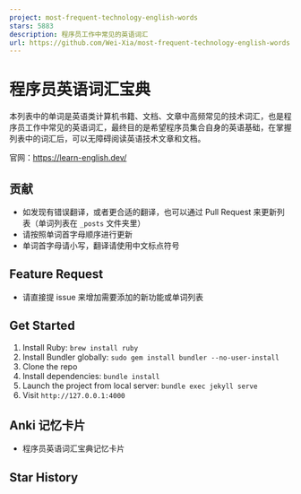 ```yaml
---
project: most-frequent-technology-english-words
stars: 5883
description: 程序员工作中常见的英语词汇
url: https://github.com/Wei-Xia/most-frequent-technology-english-words
---
```


程序员英语词汇宝典
=========

本列表中的单词是英语类计算机书籍、文档、文章中高频常见的技术词汇，也是程序员工作中常见的英语词汇，最终目的是希望程序员集合自身的英语基础，在掌握列表中的词汇后，可以无障碍阅读英语技术文章和文档。

官网：https://learn-english.dev/

贡献
--

-   如发现有错误翻译，或者更合适的翻译，也可以通过 Pull Request 来更新列表（单词列表在 `_posts` 文件夹里）
-   请按照单词首字母顺序进行更新
-   单词首字母请小写，翻译请使用中文标点符号

Feature Request
---------------

-   请直接提 issue 来增加需要添加的新功能或单词列表

Get Started
-----------

1.  Install Ruby: `brew install ruby`
2.  Install Bundler globally: `sudo gem install bundler --no-user-install`
3.  Clone the repo
4.  Install dependencies: `bundle install`
5.  Launch the project from local server: `bundle exec jekyll serve`
6.  Visit `http://127.0.0.1:4000`

Anki 记忆卡片
---------

-   程序员英语词汇宝典记忆卡片

Star History
------------

